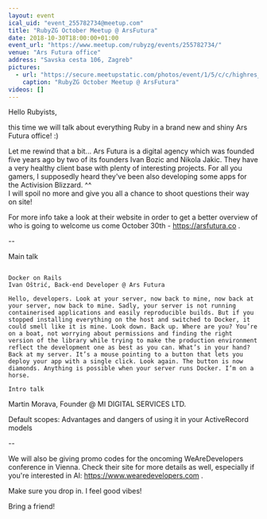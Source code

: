 ```yaml
---
layout: event
ical_uid: "event_255782734@meetup.com"
title: "RubyZG October Meetup @ ArsFutura"
date: 2018-10-30T18:00:00+01:00
event_url: "https://www.meetup.com/rubyzg/events/255782734/"
venue: "Ars Futura office"
address: "Savska cesta 106, Zagreb"
pictures:
  - url: "https://secure.meetupstatic.com/photos/event/1/5/c/c/highres_475865580.jpeg"
    caption: "RubyZG October Meetup @ ArsFutura"
videos: []
---
```


Hello Rubyists,
  
this time we will talk about everything Ruby in a brand new and shiny Ars Futura office! :)
  
Let me rewind that a bit... Ars Futura is a digital agency which was founded five years ago by two of its founders Ivan Bozic and Nikola Jakic. They have a very healthy client base with plenty of interesting projects. For all you gamers, I supposedly heard they've been also developing some apps for the Activision Blizzard. ^^  
I will spoil no more and give you all a chance to shoot questions their way on site!
  
For more info take a look at their website in order to get a better overview of who is going to welcome us come October 30th - https://arsfutura.co .
  
--
  
Main talk  
~~~~~~~~~
  
Docker on Rails  
Ivan Oštrić, Back-end Developer @ Ars Futura
  
Hello, developers. Look at your server, now back to mine, now back at your server, now back to mine. Sadly, your server is not running containerised applications and easily reproducible builds. But if you stopped installing everything on the host and switched to Docker, it could smell like it is mine. Look down. Back up. Where are you? You’re on a boat, not worrying about permissions and finding the right version of the library while trying to make the production environment reflect the development one as best as you can. What’s in your hand? Back at my server. It’s a mouse pointing to a button that lets you deploy your app with a single click. Look again. The button is now diamonds. Anything is possible when your server runs Docker. I’m on a horse.
  
Intro talk  
~~~~~~~~~~
  
Martin Morava, Founder @ MI DIGITAL SERVICES LTD.
  
Default scopes: Advantages and dangers of using it in your ActiveRecord models
  
--
  
We will also be giving promo codes for the oncoming WeAreDevelopers conference in Vienna. Check their site for more details as well, especially if you're interested in AI: https://www.wearedevelopers.com .
  
Make sure you drop in. I feel good vibes!
  
Bring a friend!
